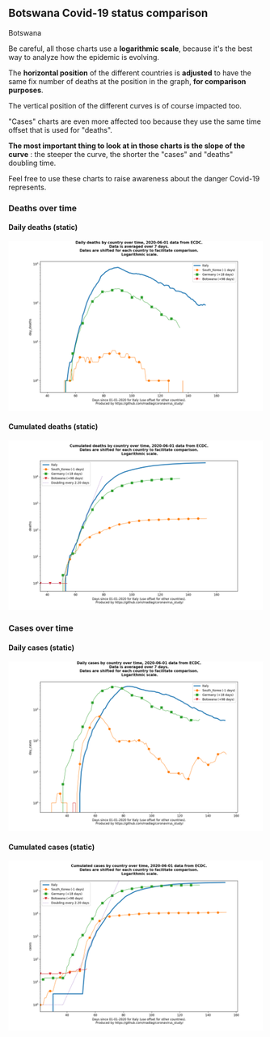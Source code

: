 ## Botswana Covid-19 status comparison 

Botswana



Be careful, all those charts use a **logarithmic scale**, because it's the best way to analyze how the epidemic is evolving.
 
The **horizontal position** of the different countries is **adjusted** to have the same fix number of deaths at the position in the graph, **for comparison purposes**.

The vertical position of the different curves is of course impacted too.

"Cases" charts are even more affected too because they use the same time offset that is used for "deaths".

**The most important thing to look at in those charts is the slope of the curve** : the steeper the curve, the shorter the "cases" and "deaths" doubling time.

Feel free to use these charts to raise awareness about the danger Covid-19 represents. 


 
### Deaths over time
 
#### Daily deaths (static)
![Botswana covid-19 daily deaths static chart](https://raw.githubusercontent.com/madlag/coronavirus_study/master/notebooks/graphs/2020-06-01/countries/Botswana/2020-06-01_Botswana_day_deaths.png "Botswana covid-19 day_deaths static chart")   
 
#### Cumulated deaths (static)
![Botswana covid-19 cumulated deaths static chart](https://raw.githubusercontent.com/madlag/coronavirus_study/master/notebooks/graphs/2020-06-01/countries/Botswana/2020-06-01_Botswana_deaths.png "Botswana covid-19 deaths static chart")   

 
### Cases over time
 
#### Daily cases (static)
![Botswana covid-19 daily cases static chart](https://raw.githubusercontent.com/madlag/coronavirus_study/master/notebooks/graphs/2020-06-01/countries/Botswana/2020-06-01_Botswana_day_cases.png "Botswana covid-19 day_cases static chart")   
 
#### Cumulated cases (static)
![Botswana covid-19 cumulated cases static chart](https://raw.githubusercontent.com/madlag/coronavirus_study/master/notebooks/graphs/2020-06-01/countries/Botswana/2020-06-01_Botswana_cases.png "Botswana covid-19 cases static chart")   

